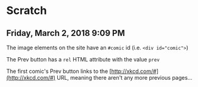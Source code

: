 # Scratch

## Friday, March 2, 2018 9:09 PM

The image elements on the site have an `#comic` id (i.e. `<div id="comic">`)

The Prev button has a `rel` HTML attribute with the value `prev`

The first comic's Prev button links to the [http://xkcd.com/#](http://xkcd.com/#) URL, meaning there aren't any more previous pages...

